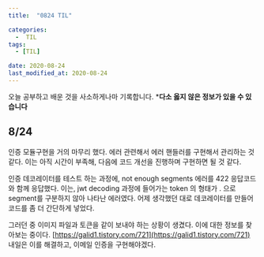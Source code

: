 ```yaml
---
title:  "0824 TIL" 

categories:
  -  TIL
tags:
  - [TIL]

date: 2020-08-24
last_modified_at: 2020-08-24
---
```


오늘 공부하고 배운 것을 사소하게나마 기록합니다. 
***다소 옳지 않은 정보가 있을 수 있습니다**

## 8/24

인증 모듈구현을 거의 마무리 했다. 에러 관련해서 에러 핸들러를 구현해서 관리하는 것 같다. 이는 아직 시간이 부족해, 다음에 코드 개선을 진행하며 구현하면 될 것 같다. 

인증 데코레이터를 테스트 하는 과정에, not enough segments 에러를 422 응답코드와 함께 응답했다. 이는, jwt decoding 과정에 들어가는 token 의 형태가 . 으로 segment를 구분하지 않아 나타난 에러였다. 어제 생각했던 대로 데코레이터를 만들어 코드를 좀 더 간단하게 넣었다. 

그러던 중 이미지 파일과 토큰을 같이 보내야 하는 상황이 생겼다. 이에 대한 정보를 찾아보는 중이다. [https://galid1.tistory.com/721](https://galid1.tistory.com/721) 내일은 이를 해결하고, 이메일 인증을 구현해야겠다.